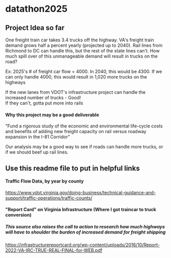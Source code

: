 # datathon2025

## Project Idea so far

One freight train car takes 3.4 trucks off the highway. VA's freight train demand grows half a percent yearly (projected up to 2040). Rail lines from Richmond to DC can handle this, but the rest of the state lines can't. How much spill over of this unmanageable demand will result in trucks on the road?

Ex: 2025's # of freight car flow = 4000. In 2040, this would be 4300. If we can only handle 4000, this would result in 1,020 more trucks on the highways

If the new lanes from VDOT's infrastructure project can handle the increased number of trucks - Good! 
<br>
If they can't, gotta put more into rails

#### Why this project may be a good deliverable

"Fund a rigorous study of the economic and environmental life-cycle costs and
benefits of adding new freight capacity on rail versus roadway expansion in the I-81 Corridor"

Our analysis may be a good way to see if roads can handle more trucks, or if we should beef up rail lines.









## Use this readme file to put in helpful links

#### Traffic Flow Data, by year by county
https://www.vdot.virginia.gov/doing-business/technical-guidance-and-support/traffic-operations/traffic-counts/

#### "Report Card" on Virginia Infrastructure (Where I got traincar to truck conversion)
##### This source also raises the call to action to research how much highways will have to shoulder the burden of increased demand for freight shipping
https://infrastructurereportcard.org/wp-content/uploads/2016/10/Report-2022-VA-IRC-TRUE-REAL-FINAL-for-WEB.pdf
